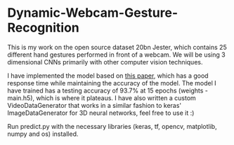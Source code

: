 # Dynamic-Webcam-Gesture-Recognition
This is my work on the open source dataset 20bn Jester, which contains 25 different hand gestures performed in front of a webcam. We will be using 3 dimensional CNNs primarily with other computer vision techniques.

I have implemented the model based on [this paper](https://openaccess.thecvf.com/content_ICCVW_2019/papers/HANDS/Materzynska_The_Jester_Dataset_A_Large-Scale_Video_Dataset_of_Human_Gestures_ICCVW_2019_paper.pdf), which has a good response time while maintaining the accuracy of the model. The model I have trained has a testing accuracy of 93.7% at 15 epochs (weights - main.h5), which is where it plateaus.
I have also written a custom VideoDataGenerator that works in a similar fashion to keras' ImageDataGenerator for 3D neural networks, feel free to use it :)

Run predict.py with the necessary libraries (keras, tf, opencv, matplotlib, numpy and os) installed.
